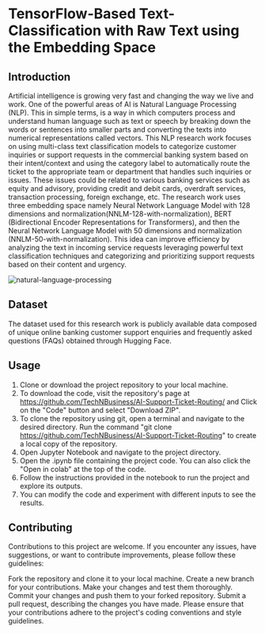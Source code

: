 # TensorFlow-Based Text-Classification with Raw Text using the Embedding Space

## Introduction
Artificial intelligence is growing very fast and changing the way we live and work. One of the powerful areas of AI is Natural Language Processing (NLP). This in simple terms, is a way in which computers process and understand human language such as text or speech by breaking down the words or sentences into smaller parts and converting the texts into numerical representations called vectors. This NLP research work focuses on using multi-class text classification models to categorize customer inquiries or support requests in the commercial banking system based on their intent/context and using the category label to automatically route the ticket to the appropriate team or department that handles such inquiries or issues. These issues could be related to various banking services such as equity and advisory, providing credit and debit cards, overdraft services, transaction processing, foreign exchange, etc. The research work uses three embedding space namely Neural Network Language Model with 128 dimensions and normalization(NNLM-128-with-normalization), BERT (Bidirectional Encoder Representations for Transformers), and then the Neural Network Language Model with 50 dimensions and normalization (NNLM-50-with-normalization).
This idea can improve efficiency by analyzing the text in incoming service requests leveraging powerful text classification techniques and categorizing and prioritizing support requests based on their content and urgency.

![natural-language-processing](https://github.com/TechNBusiness/AI-Support-Ticket-Routing/assets/97891437/e169f358-0fbd-41e6-88c5-5aa83549954e)

## Dataset
The dataset used for this research work is publicly available data composed of unique online banking customer support enquiries and frequently asked questions (FAQs) obtained through Hugging Face.

## Usage
1. Clone or download the project repository to your local machine.
2.  To download the code, visit the repository's page at https://github.com/TechNBusiness/AI-Support-Ticket-Routing/ and Click on the "Code" button and select "Download ZIP".
3.  To clone the repository using git, open a terminal and navigate to the desired directory. Run the command "git clone https://github.com/TechNBusiness/AI-Support-Ticket-Routing" to create a local copy of the repository.
4.  Open Jupyter Notebook and navigate to the project directory.
5.  Open the .ipynb file containing the project code. You can also click the "Open in colab" at the top of the code.
6.  Follow the instructions provided in the notebook to run the project and explore its outputs.
7.  You can modify the code and experiment with different inputs to see the results.

## Contributing
Contributions to this project are welcome. If you encounter any issues, have suggestions, or want to contribute improvements, please follow these guidelines:

Fork the repository and clone it to your local machine.
Create a new branch for your contributions.
Make your changes and test them thoroughly.
Commit your changes and push them to your forked repository.
Submit a pull request, describing the changes you have made.
Please ensure that your contributions adhere to the project's coding conventions and style guidelines.
